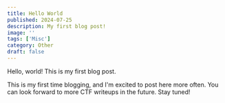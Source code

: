 ```yaml
---
title: Hello World
published: 2024-07-25
description: My first blog post!
image: ''
tags: ['Misc']
category: Other
draft: false 
---
```


Hello, world! This is my first blog post. 

This is my first time blogging, and I'm excited to post here more often. You can look forward to more CTF writeups in the future. Stay tuned! 